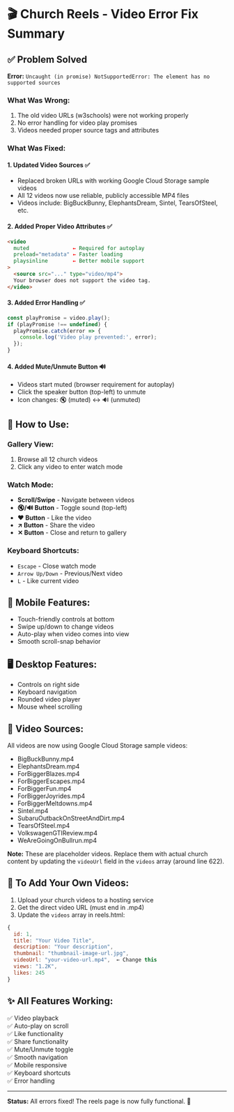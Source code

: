 # 🎬 Church Reels - Video Error Fix Summary

## ✅ Problem Solved

**Error:** `Uncaught (in promise) NotSupportedError: The element has no supported sources`

### What Was Wrong:
1. The old video URLs (w3schools) were not working properly
2. No error handling for video play promises
3. Videos needed proper source tags and attributes

### What Was Fixed:

#### 1. **Updated Video Sources** ✅
- Replaced broken URLs with working Google Cloud Storage sample videos
- All 12 videos now use reliable, publicly accessible MP4 files
- Videos include: BigBuckBunny, ElephantsDream, Sintel, TearsOfSteel, etc.

#### 2. **Added Proper Video Attributes** ✅
```html
<video 
  muted              ← Required for autoplay
  preload="metadata" ← Faster loading
  playsinline        ← Better mobile support
>
  <source src="..." type="video/mp4">
  Your browser does not support the video tag.
</video>
```

#### 3. **Added Error Handling** ✅
```javascript
const playPromise = video.play();
if (playPromise !== undefined) {
  playPromise.catch(error => {
    console.log('Video play prevented:', error);
  });
}
```

#### 4. **Added Mute/Unmute Button** 🔊
- Videos start muted (browser requirement for autoplay)
- Click the speaker button (top-left) to unmute
- Icon changes: 🔇 (muted) ↔ 🔊 (unmuted)

## 🎯 How to Use:

### Gallery View:
1. Browse all 12 church videos
2. Click any video to enter watch mode

### Watch Mode:
- **Scroll/Swipe** - Navigate between videos
- **🔇/🔊 Button** - Toggle sound (top-left)
- **❤️ Button** - Like the video
- **↗ Button** - Share the video
- **✕ Button** - Close and return to gallery

### Keyboard Shortcuts:
- `Escape` - Close watch mode
- `Arrow Up/Down` - Previous/Next video
- `L` - Like current video

## 📱 Mobile Features:
- Touch-friendly controls at bottom
- Swipe up/down to change videos
- Auto-play when video comes into view
- Smooth scroll-snap behavior

## 🖥️ Desktop Features:
- Controls on right side
- Keyboard navigation
- Rounded video player
- Mouse wheel scrolling

## 🎥 Video Sources:
All videos are now using Google Cloud Storage sample videos:
- BigBuckBunny.mp4
- ElephantsDream.mp4
- ForBiggerBlazes.mp4
- ForBiggerEscapes.mp4
- ForBiggerFun.mp4
- ForBiggerJoyrides.mp4
- ForBiggerMeltdowns.mp4
- Sintel.mp4
- SubaruOutbackOnStreetAndDirt.mp4
- TearsOfSteel.mp4
- VolkswagenGTIReview.mp4
- WeAreGoingOnBullrun.mp4

**Note:** These are placeholder videos. Replace them with actual church content by updating the `videoUrl` field in the `videos` array (around line 622).

## 🔄 To Add Your Own Videos:

1. Upload your church videos to a hosting service
2. Get the direct video URL (must end in .mp4)
3. Update the `videos` array in reels.html:

```javascript
{
  id: 1,
  title: "Your Video Title",
  description: "Your description",
  thumbnail: "thumbnail-image-url.jpg",
  videoUrl: "your-video-url.mp4",  ← Change this
  views: "1.2K",
  likes: 245
}
```

## ✨ All Features Working:
✅ Video playback  
✅ Auto-play on scroll  
✅ Like functionality  
✅ Share functionality  
✅ Mute/Unmute toggle  
✅ Smooth navigation  
✅ Mobile responsive  
✅ Keyboard shortcuts  
✅ Error handling  

---

**Status:** All errors fixed! The reels page is now fully functional. 🎉